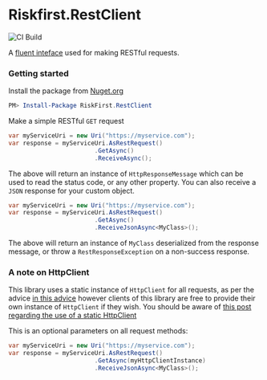 # Riskfirst.RestClient

![CI Build](https://riskfirst.visualstudio.com/_apis/public/build/definitions/2e2e46bb-1ab7-484e-8117-335c3855d65d/349/badge)

A [fluent inteface](https://en.wikipedia.org/wiki/Fluent_interface) used for making RESTful requests.

### Getting started

Install the package from [Nuget.org](https://www.nuget.org/packages/riskfirst.restclient)

```powershell
PM> Install-Package RiskFirst.RestClient
```

Make a simple RESTful `GET` request

```csharp
var myServiceUri = new Uri("https://myservice.com");
var response = myServiceUri.AsRestRequest()
                        .GetAsync()
                        .ReceiveAsync();
```

The above will return an instance of `HttpResponseMessage` which can be used to read the status code, or any other property. You can also receive a `JSON` response for your custom object.

```csharp
var myServiceUri = new Uri("https://myservice.com");
var response = myServiceUri.AsRestRequest()
                        .GetAsync()
                        .ReceiveJsonAsync<MyClass>();
```

The above will return an instance of `MyClass` deserialized from the response message, or throw a `RestResponseException` on a non-success response.

### A note on HttpClient

This library uses a static instance of `HttpClient` for all requests, as per the advice [in this advice](https://aspnetmonsters.com/2016/08/2016-08-27-httpclientwrong/) however clients of this library are free to provide their own instance of `HttpClient` if they wish. You should be aware of [this post regarding the use of a static HttpClient](http://byterot.blogspot.co.uk/2016/07/singleton-httpclient-dns.html)

This is an optional parameters on all request methods:

```csharp
var myServiceUri = new Uri("https://myservice.com");
var response = myServiceUri.AsRestRequest()
                        .GetAsync(myHttpClientInstance)
                        .ReceiveJsonAsync<MyClass>();
```
